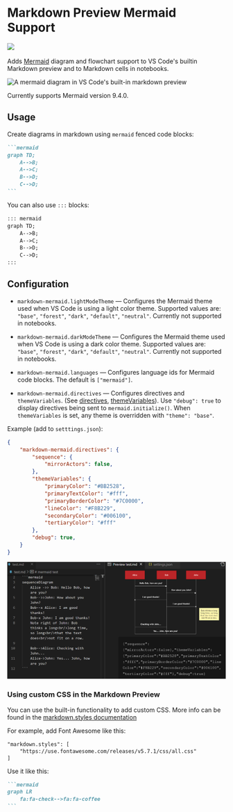 # Markdown Preview Mermaid Support

[![](https://vsmarketplacebadges.dev/version/bierner.markdown-mermaid.png)](https://marketplace.visualstudio.com/items?itemName=bierner.markdown-mermaid)

Adds [Mermaid](https://mermaid-js.github.io/mermaid/#/) diagram and flowchart support to VS Code's builtin Markdown preview and to Markdown cells in notebooks.

![A mermaid diagram in VS Code's built-in markdown preview](https://github.com/mjbvz/vscode-markdown-mermaid/raw/master/docs/example.png)

Currently supports Mermaid version 9.4.0.

## Usage

Create diagrams in markdown using `mermaid` fenced code blocks:

~~~markdown
```mermaid
graph TD;
    A-->B;
    A-->C;
    B-->D;
    C-->D;
```
~~~

You can also use `:::` blocks:

```markdown
::: mermaid
graph TD;
    A-->B;
    A-->C;
    B-->D;
    C-->D;
:::
```


## Configuration

- `markdown-mermaid.lightModeTheme` — Configures the Mermaid theme used when VS Code is using a light color theme. Supported values are: `"base"`, `"forest"`, `"dark"`, `"default"`, `"neutral"`. Currently not supported in notebooks.

- `markdown-mermaid.darkModeTheme` — Configures the Mermaid theme used when VS Code is using a dark color theme. Supported values are: `"base"`, `"forest"`, `"dark"`, `"default"`, `"neutral"`. Currently not supported in notebooks.

- `markdown-mermaid.languages` — Configures language ids for Mermaid code blocks. The default is `["mermaid"]`.

- `markdown-mermaid.directives` — Configures directives and `themeVariables`. 
(See [directives](https://mermaid.js.org/config/directives.html), [themeVariables](https://mermaid.js.org/config/theming.html)).
Use `"debug": true` to display directives being sent to `mermaid.initialize()`.  When `themeVariables` is set, any theme is overridden with `"theme": "base"`.

Example (add to `setttings.json`):
```json
{
    "markdown-mermaid.directives": {
        "sequence": {
            "mirrorActors": false,
        },
        "themeVariables": {
            "primaryColor": "#BB2528",
            "primaryTextColor": "#fff",
            "primaryBorderColor": "#7C0000",
            "lineColor": "#F8B229",
            "secondaryColor": "#006100",
            "tertiaryColor": "#fff"
        },
        "debug": true,
    }
}
```

![A mermaid diagram with directives and themeVariables](https://github.com/frankieliu/vscode-markdown-mermaid/blob/adding-mermaid-config/docs/sequenceDiagramWithDirectives.png?raw=true)

### Using custom CSS in the Markdown Preview

You can use the built-in functionality to add custom CSS. More info can be found in the [markdown.styles documentation](https://code.visualstudio.com/Docs/languages/markdown#_using-your-own-css)

For example, add Font Awesome like this:

```
"markdown.styles": [
    "https://use.fontawesome.com/releases/v5.7.1/css/all.css"
]
```

Use it like this:

~~~markdown
```mermaid
graph LR
    fa:fa-check-->fa:fa-coffee
```
~~~
